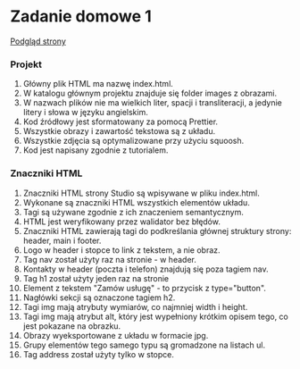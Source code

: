 # Zadanie domowe 1

<a href="https://sim-mag.github.io/goit-markup-hw-01/">Podgląd strony</a>

### Projekt
<ol>
  
  <li> Główny plik HTML ma nazwę index.html.</li>

<li> W katalogu głównym projektu znajduje się folder images z obrazami.</li>

<li> W nazwach plików nie ma wielkich liter, spacji i transliteracji, a jedynie litery i słowa w języku angielskim.</li>

<li> Kod źródłowy jest sformatowany za pomocą Prettier.</li>

<li> Wszystkie obrazy i zawartość tekstowa są z układu.</li>

<li> Wszystkie zdjęcia są optymalizowane przy użyciu squoosh.</li>

<li> Kod jest napisany zgodnie z tutorialem.</li>
  
  </ol>

### Znaczniki HTML

<ol><li> Znaczniki HTML strony Studio są wpisywane w pliku index.html.</li>

<li> Wykonane są znaczniki HTML wszystkich elementów układu.</li>

<li> Tagi są używane zgodnie z ich znaczeniem semantycznym.</li>

<li> HTML jest weryfikowany przez walidator bez błędów.</li>

<li> Znaczniki HTML zawierają tagi do podkreślania głównej struktury strony: header, main i footer.</li>

<li> Logo w header i stopce to link z tekstem, a nie obraz.</li>

<li> Tag nav został użyty raz na stronie - w header.</li>

<li> Kontakty w header (poczta i telefon) znajdują się poza tagiem nav.</li>

<li> Tag h1 został użyty jeden raz na stronie</li>
  
<li> Element z tekstem "Zamów usługę" - to przycisk z type="button".</li>
  
<li> Nagłówki sekcji są oznaczone tagiem h2.</li>

<li> Tagi img mają atrybuty wymiarów, co najmniej width i height.</li>

<li>Tagi img mają atrybut alt, który jest wypełniony krótkim opisem tego, co jest pokazane na obrazku.</li>

<li> Obrazy wyeksportowane z układu w formacie jpg.</li>
<li> Grupy elementów tego samego typu są gromadzone na listach ul.</li>

<li> Tag address został użyty tylko w stopce.</li>
